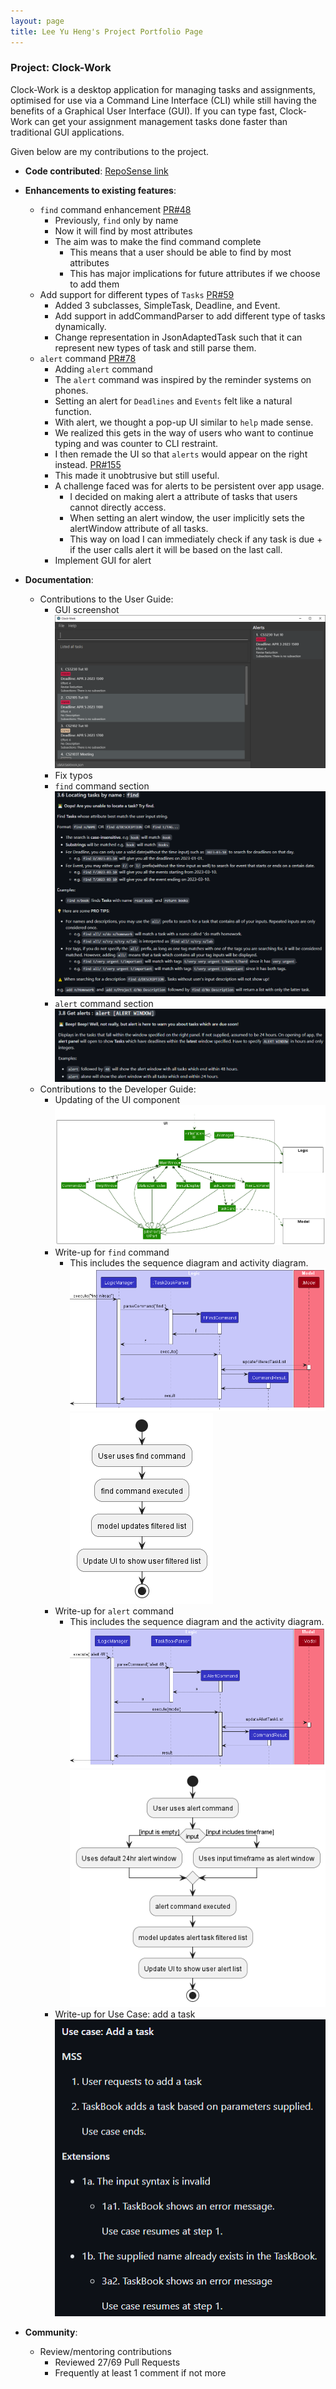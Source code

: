 ```yaml
---
layout: page
title: Lee Yu Heng's Project Portfolio Page
---
```


### Project: Clock-Work

Clock-Work is a desktop application for managing tasks and assignments, optimised for use via a Command Line Interface
(CLI) while still having the benefits of a Graphical User Interface (GUI). If you can type fast, Clock-Work can get your
assignment management tasks done faster than traditional GUI applications.

Given below are my contributions to the project.

* **Code contributed**: [RepoSense link](https://nus-cs2103-ay2223s2.github.io/tp-dashboard/?search=huggenguggen)

* **Enhancements to existing features**:
    * `find` command enhancement [PR#48](https://github.com/AY2223S2-CS2103T-W13-3/tp/pull/48)
      * Previously, `find` only by name
      * Now it will find by most attributes
      * The aim was to make the find command complete
        * This means that a user should be able to find by most attributes
        * This has major implications for future attributes if we choose to add them
    * Add support for different types of `Tasks` [PR#59](https://github.com/AY2223S2-CS2103T-W13-3/tp/pull/59)
      * Added 3 subclasses, SimpleTask, Deadline, and Event.
      * Add support in addCommandParser to add different type of tasks dynamically. 
      * Change representation in JsonAdaptedTask such that it can represent new types of task and still parse them.
    * `alert` command [PR#78](https://github.com/AY2223S2-CS2103T-W13-3/tp/pull/78)
      * Adding `alert` command
      * The `alert` command was inspired by the reminder systems on phones.
      * Setting an alert for `Deadlines` and `Events` felt like a natural function.
      * With alert, we thought a pop-up UI similar to `help` made sense.
      * We realized this gets in the way of users who want to continue typing and was counter to CLI restraint.
      * I then remade the UI so that `alerts` would appear on the right instead. [PR#155](https://github.com/AY2223S2-CS2103T-W13-3/tp/pull/155)
      * This made it unobtrusive but still useful.
      * A challenge faced was for alerts to be persistent over app usage.
        * I decided on making alert a attribute of tasks that users cannot directly access.
        * When setting an alert window, the user implicitly sets the alertWindow attribute of all tasks.
        * This way on load I can immediately check if any task is due + if the user calls alert it will be
based on the last call.
      * Implement GUI for alert

* **Documentation**:
    * Contributions to the User Guide:
        * GUI screenshot  
![UI](../images/Ui.png)
        * Fix typos
        * `find` command section  
![findDoc](../images/findDoc.png)
        * `alert` command section  
![alertDoc](../images/alertDoc.png)
    * Contributions to the Developer Guide:
        * Updating of the UI component
![uiPuml](../images/UiClassDiagram.png)
        * Write-up for `find` command
          * This includes the sequence diagram and activity diagram.
![findSequence](../images/FindSequenceDiagram.png)
![findActivity](../images/FindActivityDiagram.png)
        * Write-up for `alert` command
          * This includes the sequence diagram and the activity diagram.
![alertSequence](../images/AlertSequenceDiagram.png)
![alertActivity](../images/AlertActivityDiagram.png)
        * Write-up for Use Case: add a task
![usecaseAdd](../images/usecaseAdd.png)

* **Community**:
    * Review/mentoring contributions
      * Reviewed 27/69 Pull Requests
      * Frequently at least 1 comment if not more

